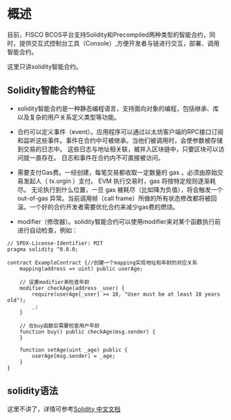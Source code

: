 # 概述

目前，FISCO BCOS平台支持Solidity和Precompiled两种类型的智能合约，同时，提供交互式控制台工具（Console）,方便开发者与链进行交互，部署、调用智能合约。 

这里只讲solidity智能合约。

## Solidity智能合约特征

- solidity智能合约是一种静态编程语言，支持面向对象的编程，包括继承、库以及复杂的用户关系定义类型等功能。

- 合约可以定义事件（event）。应用程序可以通过以太坊客户端的RPC接口订阅和监听这些事件。事件在合约中可被继承。当他们被调用时，会使参数被存储到交易的日志中。 这些日志与地址相关联，被并入区块链中，只要区块可以访问就一直存在。 日志和事件在合约内不可直接被访问。

- 需要支付Gas费。一经创建，每笔交易都收取一定数量的 gas ，必须由原始交易发起人（ tx.orgin ）支付。 EVM 执行交易时，gas 将按特定规则逐渐耗尽。 无论执行到什么位置，一旦 gas 被耗尽（比如降为负值），将会触发一个 out-of-gas 异常。当前调用帧（call frame）所做的所有状态修改都将被回滚。一个好的合约开发者需要优化合约来减少gas费的燃烧。

- modifier（修改器）。solidity智能合约可以使用modifier来对某个函数执行前进行自动检查，例如：
``` solidity
// SPDX-License-Identifier: MIT
pragma solidity ^0.8.0;

contract ExampleContract {//创建一个mapping实现地址和年龄的对应关系
    mapping(address => uint) public userAge;

    // 设置modifier来检查年龄
    modifier checkAge(address _user) {
        require(userAge[_user] >= 18, "User must be at least 18 years old");
        _;
    }

    // 在buy函数后需要检查用户年龄
    function buy() public checkAge(msg.sender) {
    }

    function setAge(uint _age) public {
        userAge[msg.sender] = _age;
    }
}
```

## solidity语法

这里不讲了，详情可参考[Solidity 中文文档](https://learnblockchain.cn/docs/solidity/index.html)





